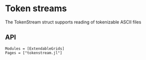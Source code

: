 # Token streams

The TokenStream struct supports
reading of tokenizable ASCII files

## API

```@autodocs
Modules = [ExtendableGrids]
Pages = ["tokenstream.jl"]
```


